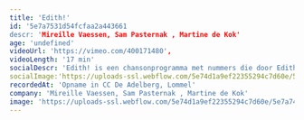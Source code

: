 ```yaml
---
title: 'Edith!'
id: '5e7a7531d54fcfaa2a443661
descr: 'Mireille Vaessen, Sam Pasternak , Martine de Kok'
age: 'undefined'
videoUrl: 'https://vimeo.com/400171480',
videoLength: '17 min'
socialDescr: 'Edith! is een chansonprogramma met nummers die door Edith Piaf gezongen werden.The show must go on, wat er ook gebeurt.Komt dat zien ! Komt dat zien! Edith Gassion, nakomelinge van een roemrijkcircusgeslacht. Een overlever. Een bodemloos kind op zoek naar passie, liefdeen plezier. Een vrouw die nooit alleen wilde zijn. Haar houvast is de muziek.Want uiteindelijk wil ze maar éénding : zingen, zingen, zingen !Doorhaar chansons leren we haar beter kennen en via haar muziek doorlopen we haarhele leven. Milord, Hymne à l’amour, Mon Homme, La Marseillaise, Rien deRien, Une enfant, Padam…‍EdithPiaf, een vrouw met vele facetten.'
socialImage:'https://uploads-ssl.webflow.com/5e74d1a9ef22355294c7d60e/5e7a74a19602366a0553a334_Edith.jpg'
recordedAt: 'Opname in CC De Adelberg, Lommel'
company: 'Mireille Vaessen, Sam Pasternak , Martine de Kok'
image: 'https://uploads-ssl.webflow.com/5e74d1a9ef22355294c7d60e/5e7a74a19602366a0553a334_Edith.jpg'
---
```

